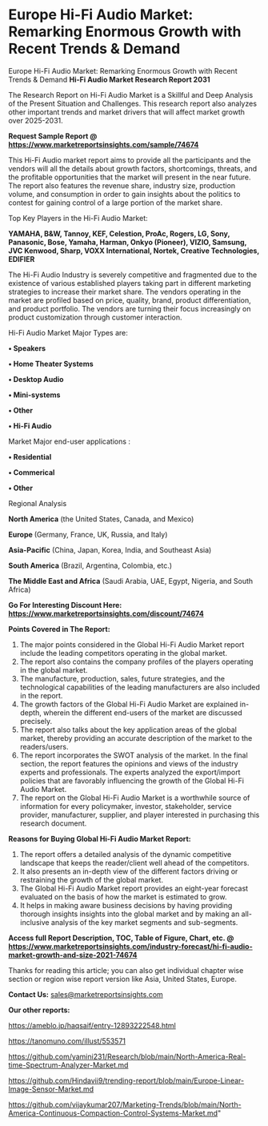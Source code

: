 # Europe Hi-Fi Audio Market: Remarking Enormous Growth with Recent Trends & Demand
Europe Hi-Fi Audio Market: Remarking Enormous Growth with Recent Trends & Demand
<strong>Hi-Fi Audio Market Research Report 2031</strong>

The Research Report on Hi-Fi Audio Market is a Skillful and Deep Analysis of the Present Situation and Challenges. This research report also analyzes other important trends and market drivers that will affect market growth over 2025-2031.

<strong>Request Sample Report @ <a href=https://www.marketreportsinsights.com/sample/74674>https://www.marketreportsinsights.com/sample/74674</a></strong>

This Hi-Fi Audio market report aims to provide all the participants and the vendors will all the details about growth factors, shortcomings, threats, and the profitable opportunities that the market will present in the near future. The report also features the revenue share, industry size, production volume, and consumption in order to gain insights about the politics to contest for gaining control of a large portion of the market share.

Top Key Players in the Hi-Fi Audio Market:

<strong>YAMAHA, B&W, Tannoy, KEF, Celestion, ProAc, Rogers, LG, Sony, Panasonic, Bose, Yamaha, Harman, Onkyo (Pioneer), VIZIO, Samsung, JVC Kenwood, Sharp, VOXX International, Nortek, Creative Technologies, EDIFIER</strong>

The Hi-Fi Audio Industry is severely competitive and fragmented due to the existence of various established players taking part in different marketing strategies to increase their market share. The vendors operating in the market are profiled based on price, quality, brand, product differentiation, and product portfolio. The vendors are turning their focus increasingly on product customization through customer interaction.

Hi-Fi Audio Market Major Types are:

<strong>• Speakers

• Home Theater Systems

• Desktop Audio

• Mini-systems

• Other

• Hi-Fi Audio</strong>

Market Major end-user applications :

<strong>• Residential

• Commerical

• Other</strong>

Regional Analysis

</u><strong><b>North America</b></strong> (the United States, Canada, and Mexico)

<strong><b>Europe </b></strong>(Germany, France, UK, Russia, and Italy)

<strong><b>Asia-Pacific</b></strong> (China, Japan, Korea, India, and Southeast Asia)

<strong><b>South America</b></strong> (Brazil, Argentina, Colombia, etc.)

<strong><b>The Middle East and Africa</b></strong> (Saudi Arabia, UAE, Egypt, Nigeria, and South Africa)

<strong>Go For Interesting Discount Here: <a href=https://www.marketreportsinsights.com/discount/74674>https://www.marketreportsinsights.com/discount/74674</a></strong>

<strong>Points Covered in The Report:</strong>
<ol>
  <li>The major points considered in the Global Hi-Fi Audio Market report include the leading competitors operating in the global market.</li>
  <li>The report also contains the company profiles of the players operating in the global market.</li>
  <li>The manufacture, production, sales, future strategies, and the technological capabilities of the leading manufacturers are also included in the report.</li>
  <li>The growth factors of the Global Hi-Fi Audio Market are explained in-depth, wherein the different end-users of the market are discussed precisely.</li>
  <li>The report also talks about the key application areas of the global market, thereby providing an accurate description of the market to the readers/users.</li>
  <li>The report incorporates the SWOT analysis of the market. In the final section, the report features the opinions and views of the industry experts and professionals. The experts analyzed the export/import policies that are favorably influencing the growth of the Global Hi-Fi Audio Market.</li>
  <li>The report on the Global Hi-Fi Audio Market is a worthwhile source of information for every policymaker, investor, stakeholder, service provider, manufacturer, supplier, and player interested in purchasing this research document.</li>
</ol>
<strong>Reasons for Buying Global Hi-Fi Audio Market Report:</strong>

<ol>
  <li>The report offers a detailed analysis of the dynamic competitive landscape that keeps the reader/client well ahead of the competitors.</li>
  <li>It also presents an in-depth view of the different factors driving or restraining the growth of the global market.</li>
  <li>The Global Hi-Fi Audio Market report provides an eight-year forecast evaluated on the basis of how the market is estimated to grow.</li>
  <li>It helps in making aware business decisions by having providing thorough insights insights into the global market and by making an all-inclusive analysis of the key market segments and sub-segments.</li>
</ol>
<strong>Access full Report Description, TOC, Table of Figure, Chart, etc. @ <a href=https://www.marketreportsinsights.com/industry-forecast/hi-fi-audio-market-growth-and-size-2021-74674>https://www.marketreportsinsights.com/industry-forecast/hi-fi-audio-market-growth-and-size-2021-74674</a></strong>


Thanks for reading this article; you can also get individual chapter wise section or region wise report version like Asia, United States, Europe.

<strong>Contact Us:</strong>
sales@marketreportsinsights.com

<strong>Our other reports:</strong>

<a href=https://ameblo.jp/haqsaif/entry-12893222548.html>https://ameblo.jp/haqsaif/entry-12893222548.html</a>

<a href=https://tanomuno.com/illust/553571>https://tanomuno.com/illust/553571</a>

<a href=https://github.com/yamini231/Research/blob/main/North-America-Real-time-Spectrum-Analyzer-Market.md>https://github.com/yamini231/Research/blob/main/North-America-Real-time-Spectrum-Analyzer-Market.md</a>

<a href=https://github.com/Hindavii9/trending-report/blob/main/Europe-Linear-Image-Sensor-Market.md>https://github.com/Hindavii9/trending-report/blob/main/Europe-Linear-Image-Sensor-Market.md</a>

<a href=https://github.com/vijaykumar207/Marketing-Trends/blob/main/North-America-Continuous-Compaction-Control-Systems-Market.md>https://github.com/vijaykumar207/Marketing-Trends/blob/main/North-America-Continuous-Compaction-Control-Systems-Market.md</a>"
